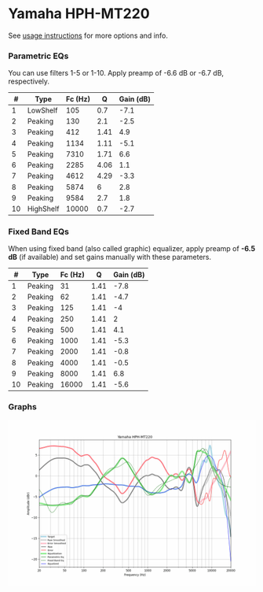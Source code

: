# Yamaha HPH-MT220
See [usage instructions](https://github.com/jaakkopasanen/AutoEq#usage) for more options and info.

### Parametric EQs
You can use filters 1-5 or 1-10. Apply preamp of -6.6 dB or -6.7 dB, respectively.

|   # | Type      |   Fc (Hz) |    Q |   Gain (dB) |
|-----|-----------|-----------|------|-------------|
|   1 | LowShelf  |       105 | 0.7  |        -7.1 |
|   2 | Peaking   |       130 | 2.1  |        -2.5 |
|   3 | Peaking   |       412 | 1.41 |         4.9 |
|   4 | Peaking   |      1134 | 1.11 |        -5.1 |
|   5 | Peaking   |      7310 | 1.71 |         6.6 |
|   6 | Peaking   |      2285 | 4.06 |         1.1 |
|   7 | Peaking   |      4612 | 4.29 |        -3.3 |
|   8 | Peaking   |      5874 | 6    |         2.8 |
|   9 | Peaking   |      9584 | 2.7  |         1.8 |
|  10 | HighShelf |     10000 | 0.7  |        -2.7 |

### Fixed Band EQs
When using fixed band (also called graphic) equalizer, apply preamp of **-6.5 dB** (if available) and set gains manually with these parameters.

|   # | Type    |   Fc (Hz) |    Q |   Gain (dB) |
|-----|---------|-----------|------|-------------|
|   1 | Peaking |        31 | 1.41 |        -7.8 |
|   2 | Peaking |        62 | 1.41 |        -4.7 |
|   3 | Peaking |       125 | 1.41 |        -4   |
|   4 | Peaking |       250 | 1.41 |         2   |
|   5 | Peaking |       500 | 1.41 |         4.1 |
|   6 | Peaking |      1000 | 1.41 |        -5.3 |
|   7 | Peaking |      2000 | 1.41 |        -0.8 |
|   8 | Peaking |      4000 | 1.41 |        -0.5 |
|   9 | Peaking |      8000 | 1.41 |         6.8 |
|  10 | Peaking |     16000 | 1.41 |        -5.6 |

### Graphs
![](./Yamaha%20HPH-MT220.png)
